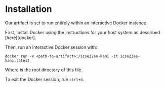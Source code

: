 # Installation 

Our artifact is set to run entirely within an interactive Docker instance. 

First, install Docker using the instructions for your host system as described [here][docker].

Then, run an interactive Docker session with:

```
docker run -v <path-to-artifact>:/icse22ae-kani -it icse22ae-kani:latest 
```

Where <path-to-artifact> is the root directory of this file.

To exit the Docker session, run `ctrl+d`.